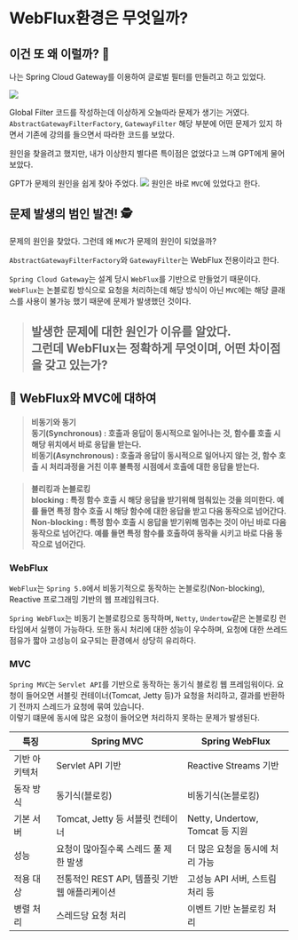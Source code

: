 # WebFlux환경은 무엇일까?    

## 이건 또 왜 이럴까? 🤬    

나는 Spring Cloud Gateway를 이용하여 글로벌 필터를 만들려고 하고 있었다.   

![](https://i.postimg.cc/QMkd7CyS/2025-01-15-14-43-39.png)   

Global Filter 코드를 작성하는데 이상하게 오늘따라 문제가 생기는 거였다.   
`AbstractGatewayFilterFactory`, `GatewayFilter` 해당 부분에 어떤 문제가 있지 하면서 기존에 강의를 들으면서 따라한 코드를 보았다.   

원인을 찾을려고 했지만, 내가 이상한지 별다른 특이점은 없었다고 느껴 GPT에게 물어보았다.    

GPT가 문제의 원인을 쉽게 찾아 주었다. 
![](https://i.postimg.cc/j2VTkrmC/2025-01-15-14-44-46.png)
원인은 바로 `MVC`에 있었다고 한다.

## 문제 발생의 범인 발견! 🕵    
문제의 원인을 찾았다. 그런데 왜 `MVC`가 문제의 원인이 되었을까?    

`AbstractGatewayFilterFactory`와 `GatewayFilter`는 WebFlux 전용이라고 한다.   

`Spring Cloud Gateway`는 설계 당시 `WebFlux`를 기반으로 만들었기 때문이다. `WebFlux`는 논블로킹 방식으로 요청을 처리하는데 해당 방식이 아닌 `MVC`에는 해당 클래스를 사용이 불가능 했기 때문에 문제가 발생했던 것이다.   

> ## 발생한 문제에 대한 원인가 이유를 알았다. <br> 그런데 WebFlux는 정확하게 무엇이며, 어떤 차이점을 갖고 있는가?    

## 🧐 WebFlux와 MVC에 대하여     


> #### 비동기와 동기 <br> 동기(Synchronous) : 호출과 응답이 동시적으로 일어나는 것, 함수를 호출 시 해당 위치에서 바로 응답을 받는다. <br> 비동기(Asynchronous) : 호출과 응답이 동시적으로 일어나지 않는 것, 함수 호출 시 처리과정을 거친 이후 불특정 시점에서 호출에 대한 응답을 받는다. 

> #### 블리킹과 논블로킹 <br> blocking : 특정 함수 호출 시 해당 응답을 받기위해 멈춰있는 것을 의미한다. 예를 들면 특정 함수 호출 시 해당 함수에 대한 응답을 받고 다음 동작으로 넘어간다. <br> Non-blocking : 특정 함수 호출 시 응답을 받기위해 멈추는 것이 아닌 바로 다음 동작으로 넘어간다. 예를 들면 특정 함수를 호출하여 동작을 시키고 바로 다음 동작으로 넘어간다.

### WebFlux    

`WebFlux`는 `Spring 5.0`에서 비동기적으로 동작하는 논블로킹(Non-blocking), Reactive 프로그래밍 기반의 웹 프레임워크다.    

`Spring WebFlux`는 비동기 논블로킹으로 동작하며, `Netty`, `Undertow`같은 논블로킹 런타임에서 실행이 가능하다. 또한 동시 처리에 대한 성능이 우수하며, 요청에 대한 쓰레드 점유가 짧아 고성능이 요구되는 환경에서 상당히 유리하다. 

### MVC   

`Spring MVC`는 `Servlet API`를 기반으로 동작하는 동기식 블로킹 웹 프레임워이다. 요청이 들어오면 서블릿 컨테이너(Tomcat, Jetty 등)가 요청을 처리하고, 결과를 반환하기 전까지 스레드가 요청에 묶여 있습니다.    
이렇기 떄문에 동시에 많은 요청이 들어오면 처리하지 못하는 문제가 발생된다. 


|특징 | Spring MVC | Spring WebFlux|
|--|--|--|
|기반 아키텍처 | Servlet API 기반 | Reactive Streams 기반 |
|동작 방식 | 동기식(블로킹) | 비동기식(논블로킹) |
|기본 서버 | Tomcat, Jetty 등 서블릿 컨테이너 | Netty, Undertow, Tomcat 등 지원|
|성능 | 요청이 많아질수록 스레드 풀 제한 발생 | 더 많은 요청을 동시에 처리 가능 |
|적용 대상 | 전통적인 REST API, 템플릿 기반 웹 애플리케이션 | 고성능 API 서버, 스트림 처리 등|
|병렬 처리 | 스레드당 요청 처리 | 이벤트 기반 논블로킹 처리 |